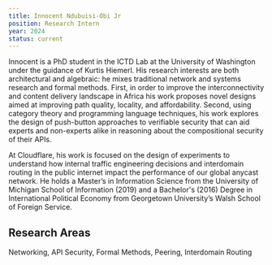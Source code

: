 ```yaml
---
title: Innocent Ndubuisi-Obi Jr
position: Research Intern
year: 2024
status: current
---
```


Innocent is a PhD student in the ICTD Lab at the University of Washington under the guidance of Kurtis Hiemerl. His research interests are both architectural and algebraic: he mixes traditional network and systems research and formal methods. First, in order to improve the interconnectivity and content delivery landscape in Africa his work proposes novel designs aimed at improving path quality, locality, and affordability. Second, using category theory and programming language techniques, his work explores the design of push-button approaches to verifiable security that can aid experts and non-experts alike in reasoning about the compositional security of their APIs.

At Cloudflare, his work is focused on the design of experiments to understand how internal traffic engineering decisions and interdomain routing in the public internet impact the performance of our global anycast network. He holds a Master’s in Information Science from the University of Michigan School of Information (2019) and a Bachelor's (2016) Degree in International Political Economy from Georgetown University’s Walsh School of Foreign Service.

## Research Areas

Networking, API Security, Formal Methods, Peering, Interdomain Routing
